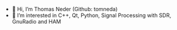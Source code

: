 - 👋 Hi, I’m Thomas Neder (Github: tomneda)
- 👀 I’m interested in C++, Qt, Python, Signal Processing with SDR, GnuRadio and HAM
